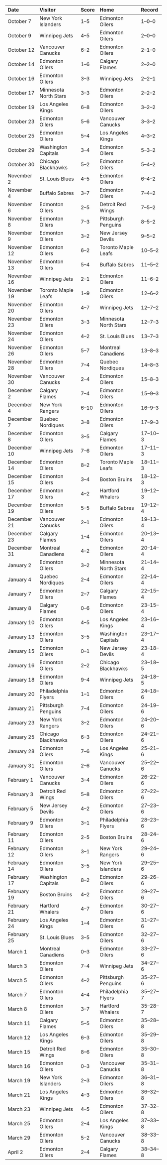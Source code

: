 | Date        | Visitor               | Score   | Home                  | Record   |
|:------------|:----------------------|:--------|:----------------------|:---------|
| October 7   | New York Islanders    | 1–5     | Edmonton Oilers       | 1–0–0    |
| October 9   | Winnipeg Jets         | 4–5     | Edmonton Oilers       | 2–0–0    |
| October 12  | Vancouver Canucks     | 6–2     | Edmonton Oilers       | 2–1–0    |
| October 14  | Edmonton Oilers       | 1–6     | Calgary Flames        | 2–2–0    |
| October 16  | Edmonton Oilers       | 3–3     | Winnipeg Jets         | 2–2–1    |
| October 17  | Minnesota North Stars | 3–3     | Edmonton Oilers       | 2–2–2    |
| October 19  | Los Angeles Kings     | 6–8     | Edmonton Oilers       | 3–2–2    |
| October 23  | Edmonton Oilers       | 5–6     | Vancouver Canucks     | 3–3–2    |
| October 25  | Edmonton Oilers       | 5–4     | Los Angeles Kings     | 4–3–2    |
| October 29  | Washington Capitals   | 3–4     | Edmonton Oilers       | 5–3–2    |
| October 30  | Chicago Blackhawks    | 5–2     | Edmonton Oilers       | 5–4–2    |
| November 2  | St. Louis Blues       | 4–5     | Edmonton Oilers       | 6–4–2    |
| November 4  | Buffalo Sabres        | 3–7     | Edmonton Oilers       | 7–4–2    |
| November 6  | Edmonton Oilers       | 2–5     | Detroit Red Wings     | 7–5–2    |
| November 8  | Edmonton Oilers       | 7–3     | Pittsburgh Penguins   | 8–5–2    |
| November 9  | Edmonton Oilers       | 3–2     | New Jersey Devils     | 9–5–2    |
| November 12 | Edmonton Oilers       | 6–2     | Toronto Maple Leafs   | 10–5–2   |
| November 13 | Edmonton Oilers       | 5–4     | Buffalo Sabres        | 11–5–2   |
| November 16 | Winnipeg Jets         | 2–1     | Edmonton Oilers       | 11–6–2   |
| November 19 | Toronto Maple Leafs   | 1–9     | Edmonton Oilers       | 12–6–2   |
| November 20 | Edmonton Oilers       | 4–7     | Winnipeg Jets         | 12–7–2   |
| November 23 | Edmonton Oilers       | 3–3     | Minnesota North Stars | 12–7–3   |
| November 24 | Edmonton Oilers       | 4–2     | St. Louis Blues       | 13–7–3   |
| November 26 | Edmonton Oilers       | 5–7     | Montreal Canadiens    | 13–8–3   |
| November 28 | Edmonton Oilers       | 7–4     | Quebec Nordiques      | 14–8–3   |
| November 30 | Vancouver Canucks     | 2–4     | Edmonton Oilers       | 15–8–3   |
| December 2  | Calgary Flames        | 7–4     | Edmonton Oilers       | 15–9–3   |
| December 4  | New York Rangers      | 6–10    | Edmonton Oilers       | 16–9–3   |
| December 7  | Quebec Nordiques      | 3–8     | Edmonton Oilers       | 17–9–3   |
| December 8  | Edmonton Oilers       | 3–5     | Calgary Flames        | 17–10–3  |
| December 10 | Winnipeg Jets         | 7–6     | Edmonton Oilers       | 17–11–3  |
| December 14 | Edmonton Oilers       | 8–2     | Toronto Maple Leafs   | 18–11–3  |
| December 15 | Edmonton Oilers       | 3–4     | Boston Bruins         | 18–12–3  |
| December 17 | Edmonton Oilers       | 4–2     | Hartford Whalers      | 19–12–3  |
| December 19 | Edmonton Oilers       | 5–5     | Buffalo Sabres        | 19–12–4  |
| December 21 | Vancouver Canucks     | 2–1     | Edmonton Oilers       | 19–13–4  |
| December 23 | Calgary Flames        | 1–4     | Edmonton Oilers       | 20–13–4  |
| December 31 | Montreal Canadiens    | 4–2     | Edmonton Oilers       | 20–14–4  |
| January 2   | Edmonton Oilers       | 3–2     | Minnesota North Stars | 21–14–4  |
| January 4   | Quebec Nordiques      | 2–4     | Edmonton Oilers       | 22–14–4  |
| January 7   | Edmonton Oilers       | 2–7     | Calgary Flames        | 22–15–4  |
| January 8   | Calgary Flames        | 0–6     | Edmonton Oilers       | 23–15–4  |
| January 10  | Edmonton Oilers       | 4–5     | Los Angeles Kings     | 23–16–4  |
| January 13  | Edmonton Oilers       | 3–5     | Washington Capitals   | 23–17–4  |
| January 15  | Edmonton Oilers       | 0–1     | New Jersey Devils     | 23–18–4  |
| January 16  | Edmonton Oilers       | 2–2     | Chicago Blackhawks    | 23–18–5  |
| January 18  | Edmonton Oilers       | 9–4     | Winnipeg Jets         | 24–18–5  |
| January 20  | Philadelphia Flyers   | 1–1     | Edmonton Oilers       | 24–18–6  |
| January 21  | Pittsburgh Penguins   | 7–4     | Edmonton Oilers       | 24–19–6  |
| January 23  | New York Rangers      | 3–2     | Edmonton Oilers       | 24–20–6  |
| January 25  | Chicago Blackhawks    | 6–3     | Edmonton Oilers       | 24–21–6  |
| January 28  | Edmonton Oilers       | 7–6     | Los Angeles Kings     | 25–21–6  |
| January 31  | Edmonton Oilers       | 2–6     | Vancouver Canucks     | 25–22–6  |
| February 1  | Vancouver Canucks     | 3–4     | Edmonton Oilers       | 26–22–6  |
| February 3  | Detroit Red Wings     | 5–8     | Edmonton Oilers       | 27–22–6  |
| February 5  | New Jersey Devils     | 4–2     | Edmonton Oilers       | 27–23–6  |
| February 9  | Edmonton Oilers       | 3–1     | Philadelphia Flyers   | 28–23–6  |
| February 11 | Edmonton Oilers       | 2–5     | Boston Bruins         | 28–24–6  |
| February 12 | Edmonton Oilers       | 3–1     | New York Rangers      | 29–24–6  |
| February 14 | Edmonton Oilers       | 3–5     | New York Islanders    | 29–25–6  |
| February 17 | Washington Capitals   | 8–2     | Edmonton Oilers       | 29–26–6  |
| February 19 | Boston Bruins         | 4–2     | Edmonton Oilers       | 29–27–6  |
| February 21 | Hartford Whalers      | 4–7     | Edmonton Oilers       | 30–27–6  |
| February 24 | Los Angeles Kings     | 1–4     | Edmonton Oilers       | 31–27–6  |
| February 25 | St. Louis Blues       | 3–5     | Edmonton Oilers       | 32–27–6  |
| March 1     | Montreal Canadiens    | 0–3     | Edmonton Oilers       | 33–27–6  |
| March 3     | Edmonton Oilers       | 7–4     | Winnipeg Jets         | 34–27–6  |
| March 5     | Edmonton Oilers       | 4–2     | Pittsburgh Penguins   | 35–27–6  |
| March 7     | Edmonton Oilers       | 4–4     | Philadelphia Flyers   | 35–27–7  |
| March 8     | Edmonton Oilers       | 3–7     | Hartford Whalers      | 35–28–7  |
| March 11    | Calgary Flames        | 5–5     | Edmonton Oilers       | 35–28–8  |
| March 12    | Los Angeles Kings     | 6–3     | Edmonton Oilers       | 35–29–8  |
| March 15    | Detroit Red Wings     | 8–6     | Edmonton Oilers       | 35–30–8  |
| March 16    | Edmonton Oilers       | 0–3     | Vancouver Canucks     | 35–31–8  |
| March 19    | New York Islanders    | 2–3     | Edmonton Oilers       | 36–31–8  |
| March 21    | Los Angeles Kings     | 4–3     | Edmonton Oilers       | 36–32–8  |
| March 23    | Winnipeg Jets         | 4–5     | Edmonton Oilers       | 37–32–8  |
| March 25    | Edmonton Oilers       | 2–4     | Los Angeles Kings     | 37–33–8  |
| March 29    | Edmonton Oilers       | 5–2     | Vancouver Canucks     | 38–33–8  |
| April 2     | Edmonton Oilers       | 2–4     | Calgary Flames        | 38–34–8  |